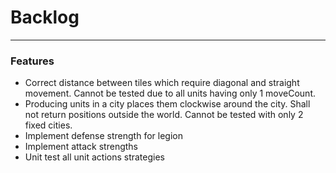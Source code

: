 # Backlog
---

### Features
- Correct distance between tiles which require diagonal and straight movement. Cannot be tested due to all units having only 1 moveCount.
- Producing units in a city places them clockwise around the city. Shall not return positions outside the world. Cannot be tested with only 2 fixed cities.
- Implement defense strength for legion
- Implement attack strengths 
- Unit test all unit actions strategies 